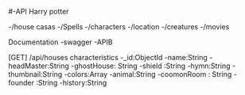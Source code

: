 #-API Harry potter

-/house casas
-/Spells
-/characters
-/location
-/creatures
-/movies

Documentation
-swagger
-APIB

[GET] /api/houses
characteristics
-_id:ObjectId
  -name:String
  -headMaster:String
  -ghostHouse: String
  -shield :String
  -hymn:String
  -thumbnail:String
  -colors:Array
  -animal:String
  -coomonRoom : String
  -founder :String
  -history:String
  
